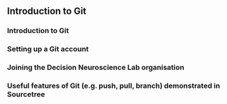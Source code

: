 ## Introduction to Git ##

### Introduction to Git ###

### Setting up a Git account ###

### Joining the Decision Neuroscience Lab organisation ###

### Useful features of Git (e.g. push, pull, branch) demonstrated in Sourcetree ### 
